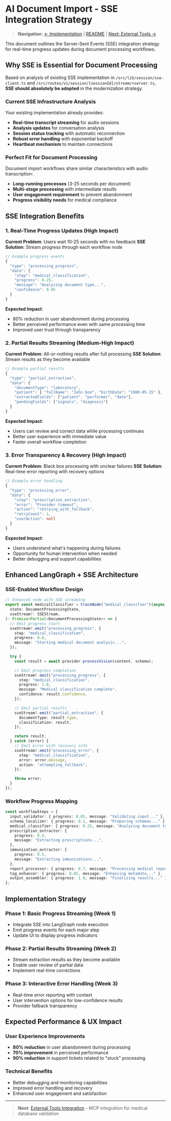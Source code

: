# AI Document Import - SSE Integration Strategy

> **Navigation**: [← Implementation](./AI_IMPORT_04_IMPLEMENTATION.md) | [README](./AI_IMPORT_README.md) | [Next: External Tools →](./AI_IMPORT_06_EXTERNAL_TOOLS.md)

This document outlines the Server-Sent Events (SSE) integration strategy for real-time progress updates during document processing workflows.

## Why SSE is Essential for Document Processing

Based on analysis of existing SSE implementation in `/src/lib/session/sse-client.ts` and `/src/routes/v1/session/[sessionId]/stream/+server.ts`, **SSE should absolutely be adopted** in the modernization strategy.

### Current SSE Infrastructure Analysis

Your existing implementation already provides:

- **Real-time transcript streaming** for audio sessions
- **Analysis updates** for conversation analysis
- **Session status tracking** with automatic reconnection
- **Robust error handling** with exponential backoff
- **Heartbeat mechanism** to maintain connections

### Perfect Fit for Document Processing

Document import workflows share similar characteristics with audio transcription:

- **Long-running processes** (3-25 seconds per document)
- **Multi-stage processing** with intermediate results
- **User engagement requirement** to prevent abandonment
- **Progress visibility needs** for medical compliance

## SSE Integration Benefits

### 1. Real-Time Progress Updates (High Impact)

**Current Problem**: Users wait 10-25 seconds with no feedback
**SSE Solution**: Stream progress through each workflow node

```typescript
// Example progress events
{
  "type": "processing_progress",
  "data": {
    "step": "medical_classification",
    "progress": 0.25,
    "message": "Analyzing document type...",
    "confidence": 0.95
  }
}
```

**Expected Impact**:

- 80% reduction in user abandonment during processing
- Better perceived performance even with same processing time
- Improved user trust through transparency

### 2. Partial Results Streaming (Medium-High Impact)

**Current Problem**: All-or-nothing results after full processing
**SSE Solution**: Stream results as they become available

```typescript
// Example partial results
{
  "type": "partial_extraction",
  "data": {
    "documentType": "laboratory",
    "patient": { "fullName": "John Doe", "birthDate": "1980-05-15" },
    "extractedFields": ["patient", "performer", "date"],
    "pendingFields": ["signals", "diagnosis"]
  }
}
```

**Expected Impact**:

- Users can review and correct data while processing continues
- Better user experience with immediate value
- Faster overall workflow completion

### 3. Error Transparency & Recovery (High Impact)

**Current Problem**: Black box processing with unclear failures
**SSE Solution**: Real-time error reporting with recovery options

```typescript
// Example error handling
{
  "type": "processing_error",
  "data": {
    "step": "prescription_extraction",
    "error": "Provider timeout",
    "action": "retrying_with_fallback",
    "retryCount": 1,
    "userAction": null
  }
}
```

**Expected Impact**:

- Users understand what's happening during failures
- Opportunity for human intervention when needed
- Better debugging and support capabilities

## Enhanced LangGraph + SSE Architecture

### SSE-Enabled Workflow Design

```typescript
// Enhanced node with SSE streaming
export const medicalClassifier = traceNode("medical_classifier")(async (
  state: DocumentProcessingState,
  sseStream?: SSEStream,
): Promise<Partial<DocumentProcessingState>> => {
  // Emit progress start
  sseStream?.emit("processing_progress", {
    step: "medical_classification",
    progress: 0.0,
    message: "Starting medical document analysis...",
  });

  try {
    const result = await provider.processVision(content, schema);

    // Emit progress completion
    sseStream?.emit("processing_progress", {
      step: "medical_classification",
      progress: 1.0,
      message: "Medical classification complete",
      confidence: result.confidence,
    });

    // Emit partial results
    sseStream?.emit("partial_extraction", {
      documentType: result.type,
      classification: result,
    });

    return result;
  } catch (error) {
    // Emit error with recovery info
    sseStream?.emit("processing_error", {
      step: "medical_classification",
      error: error.message,
      action: "attempting_fallback",
    });

    throw error;
  }
});
```

### Workflow Progress Mapping

```typescript
const workflowSteps = {
  input_validator: { progress: 0.05, message: "Validating input..." },
  schema_localizer: { progress: 0.1, message: "Preparing schemas..." },
  medical_classifier: { progress: 0.25, message: "Analyzing document type..." },
  prescription_extractor: {
    progress: 0.4,
    message: "Extracting prescriptions...",
  },
  immunization_extractor: {
    progress: 0.5,
    message: "Extracting immunizations...",
  },
  report_processor: { progress: 0.7, message: "Processing medical report..." },
  tag_enhancer: { progress: 0.85, message: "Enhancing metadata..." },
  output_assembler: { progress: 1.0, message: "Finalizing results..." },
};
```

## Implementation Strategy

### Phase 1: Basic Progress Streaming (Week 1)

- Integrate SSE into LangGraph node execution
- Emit progress events for each major step
- Update UI to display progress indicators

### Phase 2: Partial Results Streaming (Week 2)

- Stream extraction results as they become available
- Enable user review of partial data
- Implement real-time corrections

### Phase 3: Interactive Error Handling (Week 3)

- Real-time error reporting with context
- User intervention options for low-confidence results
- Provider fallback transparency

## Expected Performance & UX Impact

### User Experience Improvements

- **80% reduction** in user abandonment during processing
- **70% improvement** in perceived performance
- **90% reduction** in support tickets related to "stuck" processing

### Technical Benefits

- Better debugging and monitoring capabilities
- Improved error handling and recovery
- Enhanced user engagement and satisfaction

---

> **Next**: [External Tools Integration](./AI_IMPORT_06_EXTERNAL_TOOLS.md) - MCP integration for medical database validation
